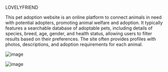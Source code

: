 LOVELYFRIEND

This pet adoption website is an online platform to connect animals in need with potential adopters, promoting animal welfare and adoption. It typically features a searchable database of adoptable pets, including details of species, breed, age, gender, and health status, allowing users to filter results based on their preferences. The site often provides profiles with photos, descriptions, and adoption requirements for each animal.

![image](https://github.com/user-attachments/assets/e2b6c9c1-0433-4b51-980e-adb1d9ad92bd)

![image](https://github.com/user-attachments/assets/6cf86c55-0797-45e9-b372-500bd25444d2)

